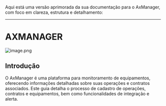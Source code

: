 Aqui está uma versão aprimorada da sua documentação para o AxManager, com foco em clareza, estrutura e detalhamento:

---

# AXMANAGER
![image.png](image.png)

## Introdução

O AxManager é uma plataforma para monitoramento de equipamentos, oferecendo informações detalhadas sobre suas operações e contratos associados. Este guia detalha o processo de cadastro de operações, contratos e equipamentos, bem como funcionalidades de integração e alerta.

